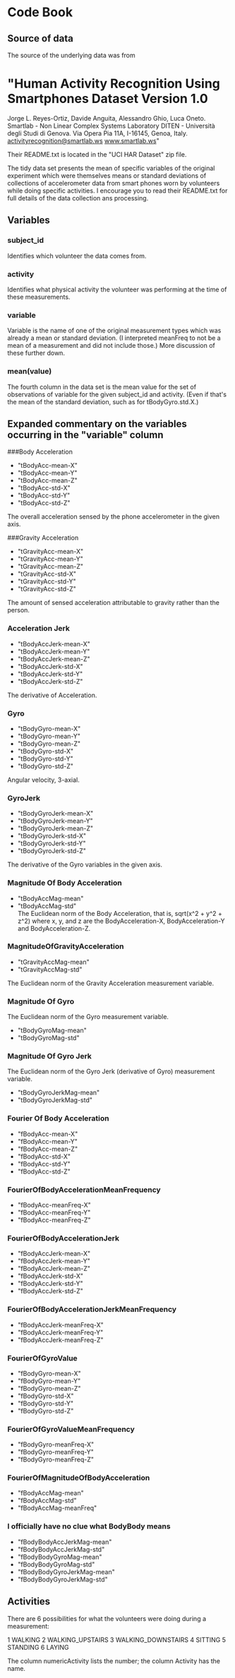 # Code Book

## Source of data

The source of the underlying data was from 

"Human Activity Recognition Using Smartphones Dataset
Version 1.0
==================================================================
Jorge L. Reyes-Ortiz, Davide Anguita, Alessandro Ghio, Luca Oneto.
Smartlab - Non Linear Complex Systems Laboratory
DITEN - Università degli Studi di Genova.
Via Opera Pia 11A, I-16145, Genoa, Italy.
activityrecognition@smartlab.ws
www.smartlab.ws"

Their README.txt is located in the "UCI HAR Dataset" zip file.

The tidy data set presents the mean of specific variables of the original experiment which were themselves means or standard deviations of collections of accelerometer data from smart phones worn by volunteers while doing specific activities.  I encourage you to read their README.txt for full details of the data collection ans processing.

## Variables

### subject_id

Identifies which volunteer the data comes from.

### activity

Identifies what physical activity the volunteer was performing at the time of these measurements.

### variable

Variable is the name of one of the original measurement types which was already a mean or standard deviation.  (I interpreted meanFreq to not be a mean of a measurement and did not include those.) More discussion of these further down. 

### mean(value)

The fourth column in the data set is the mean value for the set of observations of variable for the given subject_id and activity. (Even if that's the mean of the standard deviation, such as for tBodyGyro.std.X.)

## Expanded commentary on the variables occurring in the "variable" column

###Body Acceleration

* "tBodyAcc-mean-X"
* "tBodyAcc-mean-Y"              
* "tBodyAcc-mean-Z"              
* "tBodyAcc-std-X"               
* "tBodyAcc-std-Y"
* "tBodyAcc-std-Z" 
 
The overall acceleration sensed by the phone accelerometer in the given axis.

###Gravity Acceleration

* "tGravityAcc-mean-X" 
* "tGravityAcc-mean-Y"           
* "tGravityAcc-mean-Z" 
* "tGravityAcc-std-X"            
* "tGravityAcc-std-Y" 
* "tGravityAcc-std-Z"            

The amount of sensed acceleration attributable to gravity rather than the person.

### Acceleration Jerk 

* "tBodyAccJerk-mean-X"
* "tBodyAccJerk-mean-Y"              
* "tBodyAccJerk-mean-Z"              
* "tBodyAccJerk-std-X"               
* "tBodyAccJerk-std-Y"
* "tBodyAccJerk-std-Z" 

The derivative of Acceleration.

### Gyro

* "tBodyGyro-mean-X"
* "tBodyGyro-mean-Y"              
* "tBodyGyro-mean-Z"              
* "tBodyGyro-std-X"               
* "tBodyGyro-std-Y"
* "tBodyGyro-std-Z" 

Angular velocity, 3-axial.

### GyroJerk  

* "tBodyGyroJerk-mean-X"
* "tBodyGyroJerk-mean-Y"              
* "tBodyGyroJerk-mean-Z"              
* "tBodyGyroJerk-std-X"               
* "tBodyGyroJerk-std-Y"
* "tBodyGyroJerk-std-Z" 

The derivative of the Gyro variables in the given axis.

### Magnitude Of Body Acceleration 

* "tBodyAccMag-mean" 
* "tBodyAccMag-std"              
The Euclidean norm of the Body Acceleration, that is,  sqrt(x^2 + y^2 + z^2) where x, y, and z are the BodyAcceleration-X, BodyAcceleration-Y and BodyAcceleration-Z.

### MagnitudeOfGravityAcceleration

* "tGravityAccMag-mean"
* "tGravityAccMag-std"

The Euclidean norm of the Gravity Acceleration measurement variable.

### Magnitude Of Gyro

The Euclidean norm of the Gyro measurement variable.

* "tBodyGyroMag-mean"
* "tBodyGyroMag-std"             

### Magnitude Of Gyro Jerk

The Euclidean norm of the Gyro Jerk (derivative of Gyro) measurement variable.

* "tBodyGyroJerkMag-mean"
* "tBodyGyroJerkMag-std"         


### Fourier Of Body Acceleration

* "fBodyAcc-mean-X"
* "fBodyAcc-mean-Y" 
* "fBodyAcc-mean-Z"
* "fBodyAcc-std-X" 
* "fBodyAcc-std-Y"
* "fBodyAcc-std-Z" 

### FourierOfBodyAccelerationMeanFrequency
* "fBodyAcc-meanFreq-X"
* "fBodyAcc-meanFreq-Y"          
* "fBodyAcc-meanFreq-Z"           

### FourierOfBodyAccelerationJerk
* "fBodyAccJerk-mean-X"          
* "fBodyAccJerk-mean-Y"
* "fBodyAccJerk-mean-Z"          
* "fBodyAccJerk-std-X"
* "fBodyAccJerk-std-Y"           
* "fBodyAccJerk-std-Z"            

### FourierOfBodyAccelerationJerkMeanFrequency
* "fBodyAccJerk-meanFreq-X"      
* "fBodyAccJerk-meanFreq-Y"
* "fBodyAccJerk-meanFreq-Z"      

### FourierOfGyroValue
* "fBodyGyro-mean-X"
*  "fBodyGyro-mean-Y"             
* "fBodyGyro-mean-Z"
* "fBodyGyro-std-X"              
* "fBodyGyro-std-Y"
* "fBodyGyro-std-Z"              

### FourierOfGyroValueMeanFrequency
* "fBodyGyro-meanFreq-X"
* "fBodyGyro-meanFreq-Y"         
* "fBodyGyro-meanFreq-Z"          

### FourierOfMagnitudeOfBodyAcceleration

* "fBodyAccMag-mean"             
* "fBodyAccMag-std"
* "fBodyAccMag-meanFreq"         

### I officially have no clue what BodyBody means
* "fBodyBodyAccJerkMag-mean"
* "fBodyBodyAccJerkMag-std"       
* "fBodyBodyGyroMag-mean"        
* "fBodyBodyGyroMag-std"          
* "fBodyBodyGyroJerkMag-mean"
* "fBodyBodyGyroJerkMag-std"     








## Activities

There are 6 possibilities for what the volunteers were doing during a measurement:

1 WALKING
2 WALKING_UPSTAIRS
3 WALKING_DOWNSTAIRS
4 SITTING
5 STANDING
6 LAYING

The column numericActivity lists the number; the column Activity has the name.